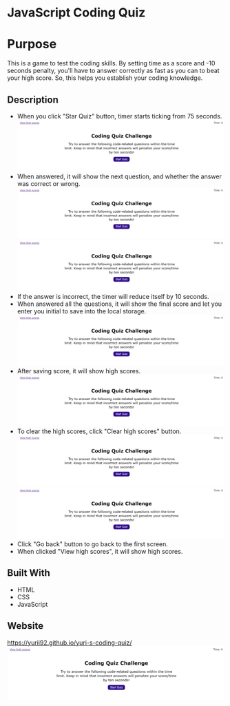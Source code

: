 # JavaScript Coding Quiz

# Purpose
This is a game to test the coding skills. By setting time as a score and -10 seconds penalty, you'll have to answer correctly as fast as you can to beat your high score. So, this helps you establish your coding knowledge.

## Description
* When you click "Star Quiz" button, timer starts ticking from 75 seconds.<br/>
    ![alt text](./Assets/Images/01_first-screen.png)
* When answered, it will show the next question, and whether the answer was correct or wrong.<br/>
    ![alt text](./Assets/Images/01_first-screen.png)
    ![alt text](./Assets/Images/01_first-screen.png)
* If the answer is incorrect, the timer will reduce itself by 10 seconds.
* When answered all the questions, it will show the final score and let you enter you initial to save into the local storage.<br/>
    ![alt text](./Assets/Images/01_first-screen.png)
* After saving score, it will show high scores.<br/>
    ![alt text](./Assets/Images/01_first-screen.png)
* To clear the high scores, click "Clear high scores" button.<br/>
    ![alt text](./Assets/Images/01_first-screen.png)
    ![alt text](./Assets/Images/01_first-screen.png)
* Click "Go back" button to go back to the first screen.
* When clicked "View high scores", it will show high scores.

## Built With
* HTML
* CSS
* JavaScript

## Website
https://yurii92.github.io/yuri-s-coding-quiz/
![alt text](./Assets/Images/01_first-screen.png)

